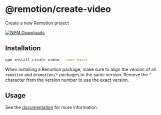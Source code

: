 # @remotion/create-video
 
Create a new Remotion project
 
[![NPM Downloads](https://img.shields.io/npm/dm/create-video.svg?style=flat&color=black&label=Downloads)](https://npmcharts.com/compare/create-video?minimal=true)
 
## Installation
 
```bash
npm install create-video --save-exact
```
 
When installing a Remotion package, make sure to align the version of all `remotion` and `@remotion/*` packages to the same version.
Remove the `^` character from the version number to use the exact version.
 
## Usage
 
See the [documentation](https://remotion.dev/templates) for more information.
